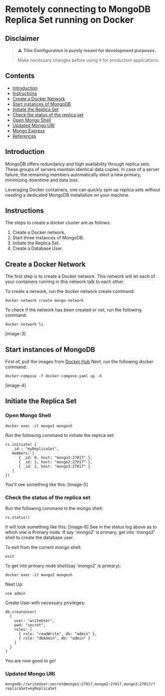 # Remotely connecting to MongoDB Replica Set running on Docker

## Disclaimer
> :warning: **This Configuration is purely meant for development purposes.**
> 
> Make necessary changes before using it for production applications. 

## Contents
* [Introduction](#introduction)
* [Instructions](#instructions)
* [Create a Docker Network](#create-a-docker-network)
* [Start instances of MongoDB](#start-instances-of-mongodb)
* [Initiate the Replica Set](#initiate-the-replica-set)
* [Check the status of the replica set](#check-the-status-of-the-replica-set)
* [Open Mongo Shell](#open-mongo-shell)
* [Updated Mongo URI](#updated-mongo-uri)
* [Mongo Express](#mongo-express)
* [References](#references)


## Introduction
MongoDB offers redundancy and high availability through replica sets. These groups of servers maintain identical data copies. In case of a server failure, the remaining members automatically elect a new primary, minimizing downtime and data loss.

Leveraging Docker containers, one can quickly spin up replica sets without needing a dedicated MongoDB installation on your machine.


## Instructions
The steps to create a docker cluster are as follows:
  1. Create a Docker network.
  2. Start three instances of MongoDB.
  3. Initiate the Replica Set.
  4. Create a Database User.

## Create a Docker Network
The first step is to create a Docker network. This network will let each of your containers running in this network talk to each other.

To create a network, run the docker network create command:
```
docker network create mongo-network
```

To check if the network has been created or not, run the following command:
```
docker network ls
```
[image-3]


## Start instances of MongoDB
First of, pull the images from [Docker Hub](https://hub.docker.com/)
Next, run the following docker command:
```
docker-compose -f docker-compose.yaml up -d
```
[image-4]

## Initiate the Replica Set

### Open Mongo Shell
```
docker exec -it mongo1 mongosh
```
Run the following command to initiate the replica set:
```
rs.initiate( {
   _id : "myReplicaSet",
   members: [
      { _id: 0, host: "mongo1:27017" },
      { _id: 1, host: "mongo2:27017" },
      { _id: 2, host: "mongo3:27017" }
   ]
})
```

You'll see something like this:
[Image-5]

### Check the status of the replica set
Run the following command in the mongo shell:
```
rs.status()
```
It will look something like this:
[image-6]
See in the status log above as to which one is Primary node. If say 'mongo2' is primary, get into 'mongo2' shell to create the database user.

To exit from the current mongo shell:
```
exit
```

To get into primary node shell(say 'mongo2' is primary):
```
docker exec -it mongo2 mongosh
```
Next Up:
```
use admin
```
Create User with necessary privileges:
```
db.createUser(
  {
    user: "writeUser",
    pwd: "secret",
    roles: [
      { role: "readWrite", db: "admin" },
      { role: "dbAdmin", db: "admin" }
    ]
  }
)
```
You are now good to go!

### Updated Mongo URI
```
mongodb://writeUser:secret@mongo1:27017,mongo2:27017,mongo3:27017/?replicaSet=myReplicaSet
```
